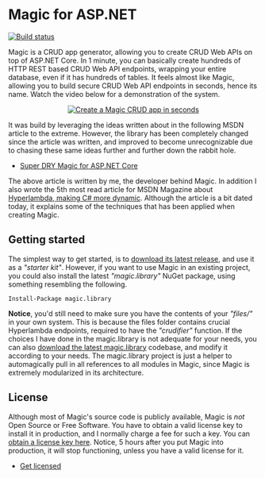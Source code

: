 
# Magic for ASP.NET

[![Build status](https://travis-ci.org/polterguy/magic.svg?master)](https://travis-ci.org/polterguy/magic)

Magic is a CRUD app generator, allowing you to create CRUD Web APIs on top of ASP.NET Core.
In 1 minute, you can basically create hundreds of HTTP REST based CRUD Web API endpoints,
wrapping your entire database, even if it has hundreds of tables. It feels almost like Magic,
allowing you to build secure CRUD Web API endpoints in seconds, hence its name. Watch the video
below for a demonstration of the system.

<p align="center">
<a href="https://www.youtube.com/watch?v=4TyT4lBEOg8">
<img alt="Create a Magic CRUD app in seconds" title="Create a Magic CRUD app in seconds" src="https://phosphorusfive.files.wordpress.com/2019/09/create-a-magic-crud-app-in-seconds.png" />
</a>
</p>

It was build by leveraging the ideas written about in the following MSDN article to the extreme. However, the library has been completely
changed since the article was written, and improved to become unrecognizable due to chasing these same ideas further and further down
the rabbit hole.

* [Super DRY Magic for ASP.NET Core](https://msdn.microsoft.com/en-us/magazine/mt833461)

The above article is written by me, the developer behind Magic. In addition I also wrote the 5th most read article
for MSDN Magazine about [Hyperlambda, making C# more dynamic](https://msdn.microsoft.com/magazine/mt809119).
Although the article is a bit dated today, it explains some of the techniques that has been applied
when creating Magic.

## Getting started

The simplest way to get started, is to [download its latest release](https://github.com/polterguy/magic/releases),
and use it as a _"starter kit"_. However, if you want to use Magic in an existing project, you could also install the
latest _"magic.library"_ NuGet package, using something resembling the following.

```
Install-Package magic.library
```

**Notice**, you'd still need to make sure you have the contents of your _"files/"_ in your own system. This is
because the files folder contains crucial Hyperlambda endpoints, required to have the _"crudifier"_ function.
If the choices I have done in the magic.library is not adequate for your needs, you can also
[download the latest magic.library](https://github.com/polterguy/magic.library/releases) codebase,
and modify it according to your needs. The magic.library project is just a helper to automagically pull
in all references to all modules in Magic, since Magic is extremely modularized in its architecture.

## License

Although most of Magic's source code is publicly available, Magic is _not_ Open Source or Free Software.
You have to obtain a valid license key to install it in production, and I normally charge a fee for such a
key. You can [obtain a license key here](https://gaiasoul.com/license-magic/).
Notice, 5 hours after you put Magic into production, it will stop functioning, unless you have a valid
license for it.

* [Get licensed](https://gaiasoul.com/license-magic/)

